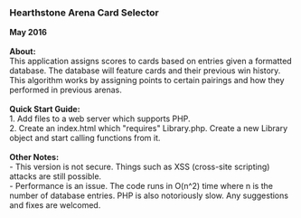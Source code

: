 <h3>Hearthstone Arena Card Selector</h3>
<strong>May 2016</strong><br><br>
<strong>About:</strong><br>
This application assigns scores to cards based on entries given a formatted database. The database will feature cards and their previous win history. This algorithm works by assigning points to certain pairings and how they performed in previous arenas.<br><br>
<strong>Quick Start Guide:</strong><br>
1. Add files to a web server which supports PHP.<br>
2. Create an index.html which "requires" Library.php. Create a new Library object and start calling functions from it.<br><br>
<strong>Other Notes:</strong><br>
- This version is not secure. Things such as XSS (cross-site scripting) attacks are still possible.<br>
- Performance is an issue. The code runs in O(n^2) time where n is the number of database entries. PHP is also notoriously slow. Any suggestions and fixes are welcomed.
